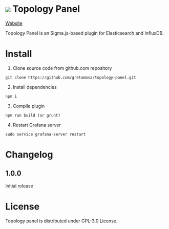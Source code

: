 ![](https://github.com/gretamosa/topology-panel/blob/master/src/img/topology_logo_small.png) Topology Panel
================
[Website](http://www.naudit.es/)

Topology Panel is an Sigma.js-based plugin for Elasticsearch and InfluxDB.

# Install

1. Clone source code from github.com repository
```
git clone https://github.com/gretamosa/topology-panel.git
```
2. Install dependencies
```
npm i
```
3. Compile plugin
```
npm run build (or grunt)
```
4. Restart Grafana server
```
sudo service grafana-server restart
```

# Changelog

## 1.0.0

Initial release

# License

Topology panel is distributed under GPL-3.0 License.
